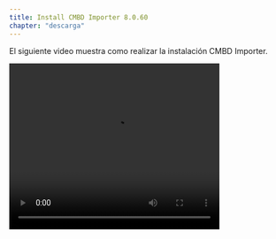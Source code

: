 ```yaml
---
title: Install CMBD Importer 8.0.60
chapter: "descarga"
---
```


El siguiente video muestra como realizar la instalación CMBD Importer.

<video width="380" height="300" controls> <source src="https://arandasoftware.sharepoint.com/sites/Documentacion-RepositorioPortalDoc/Documentos%20compartidos/Repositorio%20Portal%20Doc/ASDK%20v8/1.2%20ASDKv8/1.2.1.3%20Descarga%20Fuentes%20e%20Instalacion/1.2.1.3.10%20Install%20CMBD%20Importer%208.0.60.mp4?App=OneDriveWebVideo" type="video/mp4"> Your browser does not support the video tag. </video>
